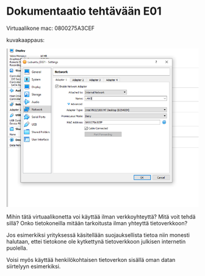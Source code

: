 # Dokumentaatio tehtävään E01

Virtuaalikone mac: 0800275A3CEF

kuvakaappaus:

![](documentation/E01/mymachine.png)

Mihin tätä virtuaalikonetta voi käyttää ilman verkkoyhteyttä? Mitä voit tehdä sillä?
Onko tietokoneilla mitään tarkoitusta ilman yhteyttä tietoverkkoon?

Jos esimerkiksi yrityksessä käsitellään suojauksellista tietoa niin monesti halutaan,
ettei tietokone ole kytkettynä tietoverkkoon julkisen
internetin puolella.

Voisi myös käyttää henkilökohtaisen tietoverkon sisällä oman datan siirtelyyn esimerkiksi.
